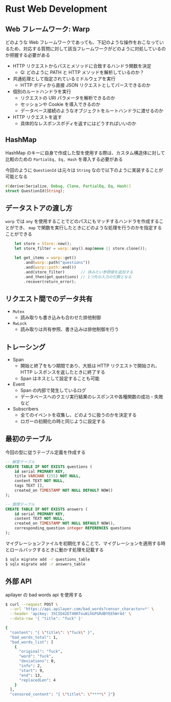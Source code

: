 # Rust Web Development

## Web フレームワーク: Warp

どのような Web フレームワークであっても、下記のような操作をおこなっているため、対応する質問に対して該当フレームワークがどのように対処しているのか把握する必要がある

- HTTP リクエストからパスとメソッドに合致するハンドラ関数を決定
  - Q: どのように PATH と HTTP メソッドを解析しているのか？
- 共通処理として指定されているミドルウェアを実行
  - HTTP ボディから直接 JSON リクエストとしてパースできるのか
- 個別のルートハンドラを実行
  - リクエストの URI パラメータを解析できるのか
  - セッションや Cookie を導入できるのか
  - データベース接続のようなオブジェクトをルートハンドラに渡せるのか
- HTTP リクエストを返す
  - 具体的なレスポンスボディを返すにはどうすればいいのか

## HashMap

HashMap のキーに自身で作成した型を使用する際は、カスタム構造体に対して比較のための `PartialEq, Eq, Hash` を導入する必要がある

今回のように `QuestionId` は元々は `String` なので以下のように実装することが可能となる

```rs
#[derive(Serialize, Debug, Clone, PartialEq, Eq, Hash)]
struct QuestionId(String);
```

## データストアの渡し方

`warp` では `any` を使用することでどのパスにもマッチするハンドラを作成することができ、 `map` で関数を実行したときにどのような処理を行うのかを指定することができる

```rust
    let store = Store::new();
    let store_filter = warp::any().map(move || store.clone());

    let get_items = warp::get()
        .and(warp::path("questions"))
        .and(warp::path::end())
        .and(store_filter)       // 挟みたい参照値を追加する
        .and_then(get_questions) // 1つ先の入力の引数となる
        .recover(return_error);
```

## リクエスト間でのデータ共有

- `Mutex`
  - 読み取りも書き込みも合わせた排他制御
- `RwLock`
  - 読み取りは共有参照、書き込みは排他制御を行う

## トレーシング

- Span
  - 開始と終了をもつ期間であり、大抵は HTTP リクエストで開始され、HTTP レスポンスを返したときに終了する
  - Span はネスとして設定することも可能
- Event
  - Span の内部で発生しているログ
  - データベースへのクエリ実行結果のレスポンスや各種関数の成功・失敗など
- Subscribers
  - 全てのイベントを収集し、どのように扱うのかを決定する
  - ロガーの初期化の時と同じように設定する

## 最初のテーブル

今回の型に従うテーブル定義を作成する

```sql
-- 解答テーブル
CREATE TABLE IF NOT EXISTS questions (
    id serial PRIMARY KEY,
    title VARCHAR (255) NOT NULL,
    content TEXT NOT NULL,
    tags TEXT [],
    created_on TIMESTAMP NOT NULL DEFAULT NOW()
);

-- 質問テーブル
CREATE TABLE IF NOT EXISTS answers (
    id serial PRIMARY KEY,
    content TEXT NOT NULL,
    created_on TIMESTAMP NOT NULL DEFAULT NOW(),
    corresponding_question integer REFERENCES questions
);
```

マイグレーションファイルを初期化することで、マイグレーションを適用する時とロールバックするときに動かす処理を記載する

```bash
$ sqlx migrate add -r questions_table
$ sqlx migrate add -r answers_table
```

## 外部 API

apilayer の bad words api を使用する

```bash
$ curl --request POST \
  --url 'https://api.apilayer.com/bad_words?censor_charactor=*' \
  --header 'apikey: 35CID42ET40KTouKLhGPGRdBYEEhWr4d' \
  --data-raw '{ "title": "fuck" }'

{
  "content": "{ \"title\": \"fuck\" }",
  "bad_words_total": 1,
  "bad_words_list": [
    {
      "original": "fuck",
      "word": "fuck",
      "deviations": 0,
      "info": 2,
      "start": 9,
      "end": 13,
      "replacedLen": 4
    }
  ],
  "censored_content": "{ \"title\": \"****\" }"}
```

